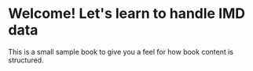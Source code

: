 # Welcome! Let's learn to handle IMD data

This is a small sample book to give you a feel for how book content is
structured.
```{tableofcontents}
```